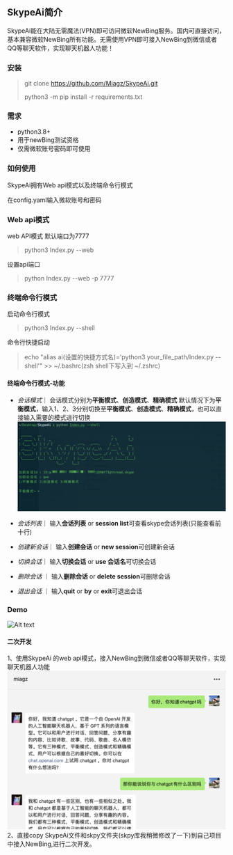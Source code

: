 ## SkypeAi简介
SkypeAi能在大陆无需魔法(VPN)即可访问微软NewBing服务。国内可直接访问，基本兼容微软NewBing所有功能。无需使用VPN即可接入NewBing到微信或者QQ等聊天软件，实现聊天机器人功能！



### 安装
> git clone https://github.com/Miagz/SkypeAi.git
>
> python3 -m pip install -r requirements.txt
### 需求
- python3.8+
- 用于newBing测试资格
- 仅需微软账号密码即可使用

### 如何使用
SkypeAi拥有Web api模式以及终端命令行模式

在config.yaml输入微软账号和密码

###  Web api模式
web API模式 默认端口为7777
> python3 Index.py --web 

设置api端口
>python Index.py --web -p 7777

###  终端命令行模式
启动命令行模式
>python3 Index.py --shell

命令行快捷启动
>echo "alias ai(设置的快捷方式名)='python3 your_file_path/Index.py --shell'" >> ~/.bashrc(zsh shell下写入到 ~/.zshrc)


####  终端命令行模式-功能
- *会话模式*｜   会话模式分别为**平衡模式**、**创造模式**、**精确模式** 默认情况下为**平衡模式**，输入1、2、3分别切换至**平衡模式**、**创造模式**、**精确模式**，也可以直接输入需要的模式进行切换
  ![Alt text](https://github.com/Miagz/SkypeAi/blob/main/img/CleanShot%202023-09-04%20at%2017.16.07%402x.png)
  
- *会话列表*｜ 输入**会话列表** or **session list**可查看skype会话列表(只能查看前十行)

- *创建新会话*｜ 输入**创建会话** or **new session**可创建新会话

- *切换会话*｜ 输入**切换会话** or **use 会话名**可切换会话

- *删除会话* ｜ 输入**删除会话** or **delete session**可删除会话

- *退出会话* ｜ 输入**quit** or **by** or **exit**可退出会话

### Demo

![Alt text](https://github.com/Miagz/SkypeAi/blob/main/img/demo.gif)

#### 二次开发
1、使用SkypeAi 的web api模式，接入NewBing到微信或者QQ等聊天软件，实现聊天机器人功能
![Alt text](https://github.com/Miagz/SkypeAi/blob/main/img/CleanShot%202023-09-04%20at%2017.32.15%402x.png)
2、直接copy SkypeAi文件和skpy文件夹(skpy库我稍微修改了一下)到自己项目中接入NewBing,进行二次开发。
